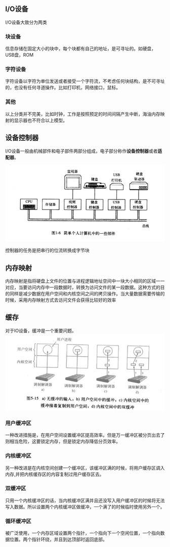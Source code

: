 ## I/O设备
I/O设备大致分为两类

### 块设备
信息存储在固定大小的块中，每个块都有自己的地址，是可寻址的。如硬盘，USB盘，ROM

### 字符设备
字符设备以字符为单位发送或者接受一个字符流，不考虑任何块结构，是不可寻址的，也没有任何寻道操作。比如打印机，网络接口，鼠标。

### 其他
以上分类并不完美，比如时钟，工作是按照预定的时间间隔产生中断，海油内存映射的显示器也不符合以上模型。

## 设备控制器
I/O设备一般由机械部件和电子部件两部分组成，电子部分称作**设备控制器**或者**适配器**。

![](image/io.png)

控制器的任务是把串行的位流转换成字节块

## 内存映射
内存映射是指将硬盘上文件的位置与进程逻辑地址空间中一块大小相同的区域一一对应，当要访问内存中一段数据时，转换为访问文件的某一段数据。这种方式的目的同样是减少数据在用户空间和内核空间之间的拷贝操作。当大量数据需要传输的时候，采用内存映射方式去访问文件会获得比较好的效率


## 缓存
对于IO设备，缓冲是一个重要问题。
![](image/buffer.jpg)

### 用户缓冲区
一种改进措施是，在用户空间设置缓冲区提高效率。但是万一缓冲区被分页出去了则相当危险，这要锁定内存，但是锁定内存降低分页效率。

### 内核缓冲区
另一种改进是在内核空间创建一个缓冲区，该缓冲区满的时候，将用户缓存区调入内存,并把内核缓存区的内容复制过用户缓存区去。

### 双缓冲区
只用一个内核缓冲区的话，当内核缓冲区满并且还没写入用户缓冲区的时候将无法写入数据。所以设置两个内核缓冲区做缓冲，一个满了的时候临时使用另外一个。

### 循环缓冲区
被广泛使用，一个内存区域设置两个指针，一个指向下一个空闲位置，一个指向数据位置。两个指针环绕，并且到达顶部时返回底部。
